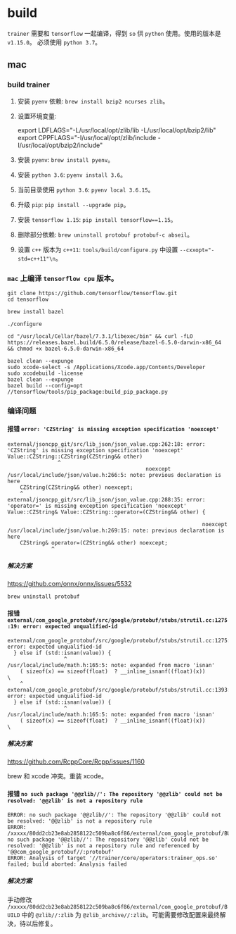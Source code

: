 # build

`trainer` 需要和 `tensorflow` 一起编译，得到 `so` 供 `python` 使用。使用的版本是 `v1.15.0`。
必须使用 `python 3.7`。

## mac

### build trainer

1. 安装 `pyenv` 依赖: `brew install bzip2 ncurses zlib`。
2. 设置环境变量:

    export LDFLAGS="-L/usr/local/opt/zlib/lib -L/usr/local/opt/bzip2/lib"
    export CPPFLAGS="-I/usr/local/opt/zlib/include -I/usr/local/opt/bzip2/include"

3. 安装 `pyenv`: `brew install pyenv`。
4. 安装 `python 3.6`: `pyenv install 3.6`。
5. 当前目录使用 `python 3.6`: `pyenv local 3.6.15`。
6. 升级 `pip`: `pip install --upgrade pip`。
7. 安装 `tensorflow 1.15`: `pip install tensorflow==1.15`。
8. 删除部分依赖: `brew uninstall protobuf protobuf-c abseil`。
9. 设置 `c++` 版本为 `c++11`: `tools/build/configure.py` 中设置 `--cxxopt="-std=c++11"\n`。


### `mac` 上编译 `tensorflow cpu` 版本。

    git clone https://github.com/tensorflow/tensorflow.git
    cd tensorflow

    brew install bazel

    ./configure
    
    cd "/usr/local/Cellar/bazel/7.3.1/libexec/bin" && curl -fLO https://releases.bazel.build/6.5.0/release/bazel-6.5.0-darwin-x86_64 && chmod +x bazel-6.5.0-darwin-x86_64

    bazel clean --expunge 
    sudo xcode-select -s /Applications/Xcode.app/Contents/Developer
    sudo xcodebuild -license
    bazel clean --expunge 
    bazel build --config=opt //tensorflow/tools/pip_package:build_pip_package.py
  
### 编译问题

#### 报错 `error: 'CZString' is missing exception specification 'noexcept'`

    external/jsoncpp_git/src/lib_json/json_value.cpp:262:18: error: 'CZString' is missing exception specification 'noexcept'
    Value::CZString::CZString(CZString&& other)
                    ^
                                                noexcept
    /usr/local/include/json/value.h:266:5: note: previous declaration is here
        CZString(CZString&& other) noexcept;
        ^
    external/jsoncpp_git/src/lib_json/json_value.cpp:288:35: error: 'operator=' is missing exception specification 'noexcept'
    Value::CZString& Value::CZString::operator=(CZString&& other) {
                                      ^
                                                                  noexcept
    /usr/local/include/json/value.h:269:15: note: previous declaration is here
        CZString& operator=(CZString&& other) noexcept;
                  ^

##### 解决方案

https://github.com/onnx/onnx/issues/5532

    brew uninstall protobuf
    
#### 报错 `external/com_google_protobuf/src/google/protobuf/stubs/strutil.cc:1275:19: error: expected unqualified-id`

    external/com_google_protobuf/src/google/protobuf/stubs/strutil.cc:1275:19: error: expected unqualified-id
      } else if (std::isnan(value)) {
                      ^
    /usr/local/include/math.h:165:5: note: expanded from macro 'isnan'
        ( sizeof(x) == sizeof(float)  ? __inline_isnanf((float)(x))          \
        ^
    external/com_google_protobuf/src/google/protobuf/stubs/strutil.cc:1393:19: error: expected unqualified-id
      } else if (std::isnan(value)) {
                      ^
    /usr/local/include/math.h:165:5: note: expanded from macro 'isnan'
        ( sizeof(x) == sizeof(float)  ? __inline_isnanf((float)(x))          \
        
      
##### 解决方案

https://github.com/RcppCore/Rcpp/issues/1160

brew 和 xcode 冲突。重装 xcode。


#### 报错 `no such package '@@zlib//': The repository '@@zlib' could not be resolved: '@@zlib' is not a repository rule`


    ERROR: no such package '@@zlib//': The repository '@@zlib' could not be resolved: '@@zlib' is not a repository rule
    ERROR: /xxxxx/80dd2cb23e8ab2858122c509ba8c6f86/external/com_google_protobuf/BUILD:148:11: no such package '@@zlib//': The repository '@@zlib' could not be resolved: '@@zlib' is not a repository rule and referenced by '@@com_google_protobuf//:protobuf'
    ERROR: Analysis of target '//trainer/core/operators:trainer_ops.so' failed; build aborted: Analysis failed
    
##### 解决方案

手动修改 `/xxxxx/80dd2cb23e8ab2858122c509ba8c6f86/external/com_google_protobuf/BUILD` 中的 `@zlib//:zlib` 为 `@zlib_archive//:zlib`。可能需要修改配置来最终解决，待以后修复。

